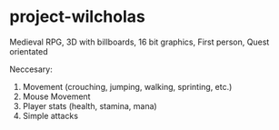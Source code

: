 # project-wilcholas

Medieval RPG,
3D with billboards,
16 bit graphics,
First person,
Quest orientated

Neccesary:
1. Movement (crouching, jumping, walking, sprinting, etc.)
2. Mouse Movement
3. Player stats (health, stamina, mana)
5. Simple attacks

